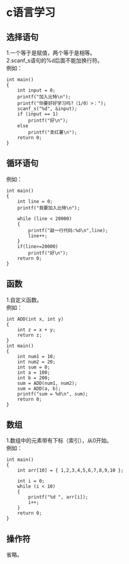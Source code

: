 # c语言学习  
## 选择语句  
1.一个等于是赋值，两个等于是相等。  
2.scanf_s语句的%d后面不能加换行符。  
例如：   
```
int main()
{
	int input = 0;
	printf("加入比特\n");
	printf("你要好好学习吗?（1/0）>：");
	scanf_s("%d", &input);
	if (input == 1)
		printf("好\n");
	else
		printf("卖红薯\n");
	return 0;
}
```
## 循环语句  
例如：  
```
int main()
{
	int line = 0;
	printf("我要加入比特\n");

	while (line < 20000)
	{
		printf("敲一行代码:%d\n",line);
		line++;
	}
	if(line>=20000)
		printf("好\n");
	return 0;
}
```
## 函数  
1.自定义函数。  
例如：  
```
int ADD(int x, int y)
{
	int z = x + y;
	return z;
}
int main()
{
	int num1 = 10;
	int num2 = 20;
	int sum = 0;
	int a = 100;
	int b = 200;
	sum = ADD(num1, num2);
	sum = ADD(a, b);
	printf("sum = %d\n", sum);
	return 0;
}
```
## 数组  
1.数组中的元素带有下标（索引），从0开始。  
例如：  
```
int main()
{
	int arr[10] = { 1,2,3,4,5,6,7,8,9,10 };
	
	int i = 0;
	while (i < 10)
	{
		printf("%d ", arr[i]);
		i++;
	}
	return 0;
}
```
## 操作符  
省略。  
